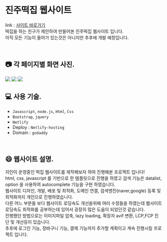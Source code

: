 # 진주떡집 웹사이트
link : [사이트 바로가기](https://jinjood.com/)<br>
떡집을 하는 친구가 제안하여 만들어본 진주떡집 웹사이트 입니다.<br>
아직 모든 기능이 들어가 있는것은 아니지만 추후에 개발 예정입니다.

<br>

## 📷 각 페이지별 화면 사진.

![](https://velog.velcdn.com/images/mintae1117/post/1a96fc92-0e2c-4056-b268-6bf8061ca2d7/image.png)
![](https://velog.velcdn.com/images/mintae1117/post/55fac5c5-ae3a-445b-88f2-788eca297f18/image.png)
![](https://velog.velcdn.com/images/mintae1117/post/cd67337a-2633-446f-824b-c40baafb2688/image.png)
<br>

## 💻 사용 기술.

- `Javascript`, `node.js`, `Html`, `Css`
- `Bootstrap`, `jquery`
- `Netlify`
- Deploy : `Netlify-hosting`
- Domain : `godaddy`


<br>

## 😄 웹사이트 설명.
<p>
지인이 운영중인 떡집 웹사이트를 제작해보자 하여 진행해본 프로젝트 입니다!<br>
html, css, javascript 를 기반으로 한 템플릿으로 진행을 하였고 검색 기능은 datalist, option 을 사용하여 autocomplete 기능을 구현 하였습니다.<br>
웹사이트 디자인, 개발, 배포 및 최적화, 도메인 연결, 검색엔진(naver,google) 등록 및 최적화까지 개인으로 진행하였습니다.<br>
다른 어느 부분들 보다 웹사이트 로딩속도 개선을위해 여러 수정들을 하였는데 웹사이트 로딩속도 최적화를 공부하는데 있어서 굉장히 많은 도움이 되었던것 같습니다.<br>
진행했던 방법으로는 이미지파일 압축, lazy loading, 확장자 avif 변환, LCP,FCP 진단 및 개선등이 있습니다.<br>
추후에 로그인 기능, 장바구니 기능, 결제 기능까지 추가할 계획이고 계속 진행시킬 프로젝트 입니다.<br></p>